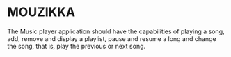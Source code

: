 # MOUZIKKA
The Music player application should have the capabilities of playing a song, add, remove and display a playlist, pause and resume a long and change the song, that is, play the previous or next song.

